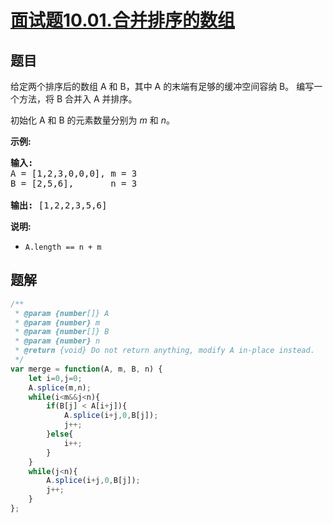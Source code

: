 # [面试题10.01.合并排序的数组](https://leetcode.cn/problems/sorted-merge-lcci)

## 题目
<p>给定两个排序后的数组 A 和 B，其中 A 的末端有足够的缓冲空间容纳 B。 编写一个方法，将 B 合并入 A 并排序。</p>

<p>初始化&nbsp;A 和 B 的元素数量分别为&nbsp;<em>m</em> 和 <em>n</em>。</p>

<p><strong>示例:</strong></p>

<pre><strong>输入:</strong>
A = [1,2,3,0,0,0], m = 3
B = [2,5,6],       n = 3

<strong>输出:</strong>&nbsp;[1,2,2,3,5,6]</pre>

<p><strong>说明:</strong></p>

<ul>
  <li><code>A.length == n + m</code></li>
</ul>


## 题解
```javascript
/**
 * @param {number[]} A
 * @param {number} m
 * @param {number[]} B
 * @param {number} n
 * @return {void} Do not return anything, modify A in-place instead.
 */
var merge = function(A, m, B, n) {
    let i=0,j=0;
    A.splice(m,n);
    while(i<m&&j<n){
        if(B[j] < A[i+j]){
            A.splice(i+j,0,B[j]);
            j++;
        }else{
            i++;
        }
    }
    while(j<n){
        A.splice(i+j,0,B[j]);
        j++;
    }
};
```


